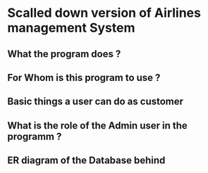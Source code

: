 # Scalled down version of Airlines management System


## What the program does ?


## For Whom is this program to use ?


## Basic things a user can do as customer


## What is the role of the Admin user in the programm ?


## ER diagram of the Database behind

